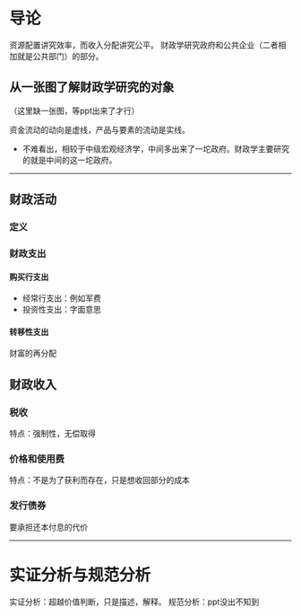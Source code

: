 # 导论

资源配置讲究效率，而收入分配讲究公平。
财政学研究政府和公共企业（二者相加就是公共部门）的部分。
## 从一张图了解财政学研究的对象

（这里缺一张图，等ppt出来了才行）

资金流动的动向是虚线，产品与要素的流动是实线。
* 不难看出，相较于中级宏观经济学，中间多出来了一坨政府。财政学主要研究的就是中间的这一坨政府。

---

## 财政活动 

### 定义
### 财政支出

####  购买行支出
* 经常行支出：例如军费
* 投资性支出：字面意思
#### 转移性支出
财富的再分配

## 财政收入

### 税收
特点：强制性，无偿取得
### 价格和使用费
特点：不是为了获利而存在，只是想收回部分的成本

### 发行债券
要承担还本付息的代价

---
# 实证分析与规范分析

实证分析：超越价值判断，只是描述，解释。
规范分析：ppt没出不知到